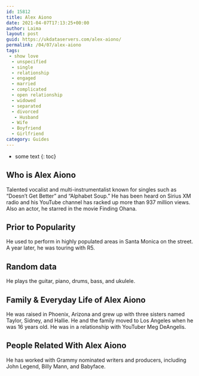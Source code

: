 ```yaml
---
id: 15812
title: Alex Aiono
date: 2021-04-07T17:13:25+00:00
author: Laima
layout: post
guid: https://ukdataservers.com/alex-aiono/
permalink: /04/07/alex-aiono
tags:
 - show love
  - unspecified
  - single
  - relationship
  - engaged
  - married
  - complicated
  - open relationship
  - widowed
  - separated
  - divorced
   - Husband
  - Wife
  - Boyfriend
  - Girlfriend
category: Guides
---
```


* some text
{: toc}


## Who is Alex Aiono
                  
                  
                  
Talented vocalist and multi-instrumentalist known for singles such as &#8220;Doesn&#8217;t Get Better&#8221; and &#8220;Alphabet Soup.&#8221; He has been heard on Sirius XM radio and his YouTube channel has racked up more than 937 million views. Also an actor, he starred in the movie Finding Ohana.
                  
              
            
              
            
                
                
                
## Prior to Popularity
                  
                  
                  
He used to perform in highly populated areas in Santa Monica on the street. A year later, he was touring with R5.
                  
              
            
              
            
                
                
                
## Random data
                  
                  
                  
He plays the guitar, piano, drums, bass, and ukulele.
                  
              
            
              
            
                
                
                
## Family & Everyday Life of Alex Aiono
                  
                  
                  
He was raised in Phoenix, Arizona and grew up with three sisters named Taylor, Sidney, and Hallie. He and the family moved to Los Angeles when he was 16 years old. He was in a relationship with YouTuber Meg DeAngelis.
                  
              
            
              
            
                
                
                
## People Related With Alex Aiono
                  
                  
                  
He has worked with Grammy nominated writers and producers, including John Legend, Billy Mann, and Babyface.
                  
              
            
              
            
                
              
            
              
              
            
            
              
            
          
          
          